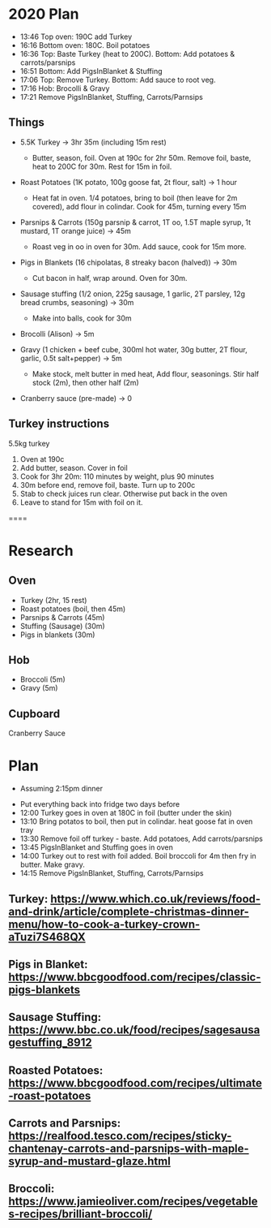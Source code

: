 # 2020 Plan

* 13:46 Top oven: 190C add Turkey
* 16:16 Bottom oven: 180C. Boil potatoes
* 16:36 Top: Baste Turkey (heat to 200C). Bottom: Add potatoes & carrots/parsnips
* 16:51 Bottom: Add PigsInBlanket & Stuffing
* 17:06 Top: Remove Turkey. Bottom: Add sauce to root veg. 
* 17:16 Hob: Brocolli & Gravy
* 17:21 Remove PigsInBlanket, Stuffing, Carrots/Parnsips

## Things

 * 5.5K Turkey -> 3hr 35m (including 15m rest)
   * Butter, season, foil. Oven at 190c for 2hr 50m. Remove foil, baste, heat to 200C for 30m. Rest for 15m in foil. 
 
 * Roast Potatoes (1K potato, 100g goose fat, 2t flour, salt) -> 1 hour
   * Heat fat in oven. 1/4 potatoes, bring to boil (then leave for 2m covered), add flour in colindar. Cook for 45m, turning every 15m
 * Parsnips & Carrots (150g parsnip & carrot, 1T oo, 1.5T maple syrup, 1t mustard, 1T orange juice) -> 45m
   * Roast veg in oo in oven for 30m. Add sauce, cook for 15m more.
 
 * Pigs in Blankets (16 chipolatas, 8 streaky bacon (halved)) -> 30m
   * Cut bacon in half, wrap around. Oven for 30m.
 * Sausage stuffing (1/2 onion, 225g sausage, 1 garlic, 2T parsley, 12g bread crumbs, seasoning) -> 30m
   * Make into balls, cook for 30m
 
 * Brocolli (Alison) -> 5m
 * Gravy (1 chicken + beef cube, 300ml hot water, 30g butter, 2T flour, garlic, 0.5t salt+pepper) -> 5m
   * Make stock, melt butter in med heat, Add flour, seasonings. Stir half stock (2m), then other half (2m)
 * Cranberry sauce (pre-made) -> 0

## Turkey instructions

5.5kg turkey

1. Oven at 190c
2. Add butter, season. Cover in foil
3. Cook for 3hr 20m: 110 minutes by weight, plus 90 minutes
4. 30m before end, remove foil, baste. Turn up to 200c
5. Stab to check juices run clear. Otherwise put back in the oven
6. Leave to stand for 15m with foil on it.

====

# Research

## Oven

* Turkey (2hr, 15 rest)
* Roast potatoes (boil, then 45m)
* Parsnips & Carrots (45m)
* Stuffing (Sausage) (30m)
* Pigs in blankets (30m)

## Hob

* Broccoli (5m)
* Gravy (5m)

## Cupboard

Cranberry Sauce

# Plan

- Assuming 2:15pm dinner

* Put everything back into fridge two days before
* 12:00 Turkey goes in oven at 180C in foil (butter under the skin)
* 13:10 Bring potatos to boil, then put in colindar. heat goose fat in oven tray
* 13:30 Remove foil off turkey - baste. Add potatoes, Add carrots/parsnips
* 13:45 PigsInBlanket and Stuffing goes in oven
* 14:00 Turkey out to rest with foil added. Boil broccoli for 4m then fry in butter. Make gravy.
* 14:15 Remove PigsInBlanket, Stuffing, Carrots/Parnsips

## Turkey: https://www.which.co.uk/reviews/food-and-drink/article/complete-christmas-dinner-menu/how-to-cook-a-turkey-crown-aTuzi7S468QX
## Pigs in Blanket: https://www.bbcgoodfood.com/recipes/classic-pigs-blankets
## Sausage Stuffing: https://www.bbc.co.uk/food/recipes/sagesausagestuffing_8912
## Roasted Potatoes: https://www.bbcgoodfood.com/recipes/ultimate-roast-potatoes 
## Carrots and Parsnips: https://realfood.tesco.com/recipes/sticky-chantenay-carrots-and-parsnips-with-maple-syrup-and-mustard-glaze.html
## Broccoli: https://www.jamieoliver.com/recipes/vegetables-recipes/brilliant-broccoli/
